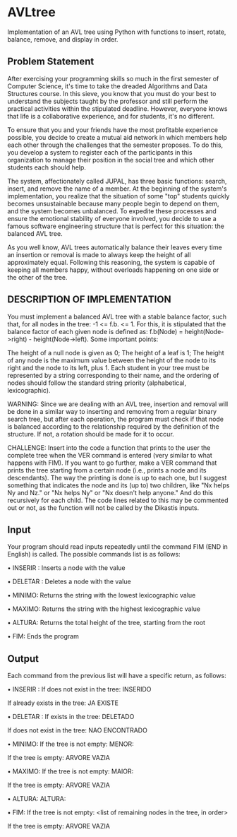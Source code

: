 # AVLtree

Implementation of an AVL tree using Python with functions to insert, rotate, balance, remove, and display in order.

## Problem Statement
After exercising your programming skills so much in the first semester of Computer Science, it's time to take the dreaded Algorithms and Data Structures course. In this sieve, you know that you must do your best to understand the subjects taught by the professor and still perform the practical activities within the stipulated deadline. However, everyone knows that life is a collaborative experience, and for students, it's no different.

To ensure that you and your friends have the most profitable experience possible, you decide to create a mutual aid network in which members help each other through the challenges that the semester proposes. To do this, you develop a system to register each of the participants in this organization to manage their position in the social tree and which other students each should help.

The system, affectionately called JUPAL, has three basic functions: search, insert, and remove the name of a member. At the beginning of the system's implementation, you realize that the situation of some "top" students quickly becomes unsustainable because many people begin to depend on them, and the system becomes unbalanced. To expedite these processes and ensure the emotional stability of everyone involved, you decide to use a famous software engineering structure that is perfect for this situation: the balanced AVL tree.

As you well know, AVL trees automatically balance their leaves every time an insertion or removal is made to always keep the height of all approximately equal. Following this reasoning, the system is capable of keeping all members happy, without overloads happening on one side or the other of the tree.

## DESCRIPTION OF IMPLEMENTATION
You must implement a balanced AVL tree with a stable balance factor, such that, for all nodes in the tree: -1 <= f.b. <= 1. For this, it is stipulated that the balance factor of each given node is defined as: f.b(Node) = height(Node->right) - height(Node->left). Some important points:

The height of a null node is given as 0;
The height of a leaf is 1;
The height of any node is the maximum value between the height of the node to its right and the node to its left, plus 1.
Each student in your tree must be represented by a string corresponding to their name, and the ordering of nodes should follow the standard string priority (alphabetical, lexicographic).

WARNING: Since we are dealing with an AVL tree, insertion and removal will be done in a similar way to inserting and removing from a regular binary search tree, but after each operation, the program must check if that node is balanced according to the relationship required by the definition of the structure. If not, a rotation should be made for it to occur.

CHALLENGE: Insert into the code a function that prints to the user the complete tree when the VER command is entered (very similar to what happens with FIM). If you want to go further, make a VER <name> command that prints the tree starting from a certain node (i.e., prints a node and its descendants). The way the printing is done is up to each one, but I suggest something that indicates the node and its (up to) two children, like "Nx helps Ny and Nz." or "Nx helps Ny" or "Nx doesn't help anyone." And do this recursively for each child. The code lines related to this may be commented out or not, as the function will not be called by the Dikastis inputs.
  
 ## Input
Your program should read inputs repeatedly until the command FIM (END in English) is called. The possible commands list is as follows:

• INSERIR <name>: Inserts a node with the value <name>
  
• DELETAR <name>: Deletes a node with the value <name>
  
• MINIMO: Returns the string with the lowest lexicographic value
  
• MAXIMO: Returns the string with the highest lexicographic value
  
• ALTURA: Returns the total height of the tree, starting from the root
  
• FIM: Ends the program
  
  
## Output
Each command from the previous list will have a specific return, as follows:

• INSERIR <name>:
If <name> does not exist in the tree: <name> INSERIDO

If <name> already exists in the tree: <name> JA EXISTE

• DELETAR <name>:
If <name> exists in the tree: <name> DELETADO

If <name> does not exist in the tree: <name> NAO ENCONTRADO

• MINIMO:
If the tree is not empty: MENOR: <name>

If the tree is empty: ARVORE VAZIA

• MAXIMO:
If the tree is not empty: MAIOR: <name>

If the tree is empty: ARVORE VAZIA

• ALTURA:
ALTURA: <treeheight>

• FIM:
If the tree is not empty: <list of remaining nodes in the tree, in order>

If the tree is empty: ARVORE VAZIA
